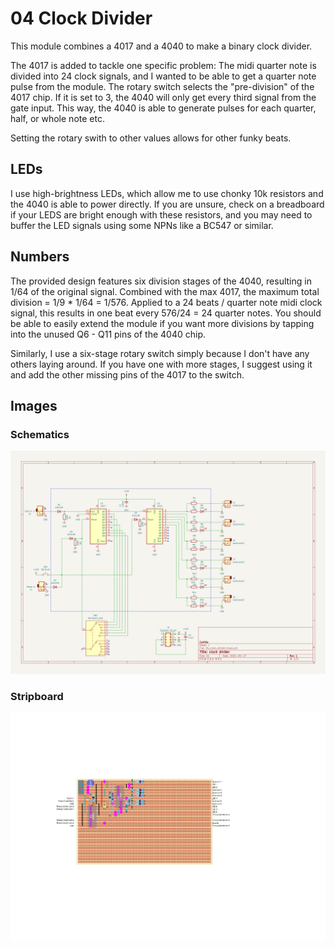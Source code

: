 # 04 Clock Divider

This module combines a 4017 and a 4040 to make a binary clock divider.

The 4017 is added to tackle one specific problem: The midi quarter note is divided into 
24 clock signals, and I wanted to be able to get a quarter note pulse from the module.
The rotary switch selects the "pre-division" of the 4017 chip. If it is set to 3, the 4040 will only get every third signal from the gate input.
This way, the 4040 is able to generate pulses for each quarter, half, or whole note etc. 

Setting the rotary swith to other values allows for other funky beats.

## LEDs
I use high-brightness LEDs, which allow me to use chonky 10k resistors and the 4040 is able to power directly.
If you are unsure, check on a breadboard if your LEDS are bright enough with these resistors, and you may need to buffer the LED signals using some NPNs like a BC547 or similar.

## Numbers
The provided design features six division stages of the 4040, resulting in 1/64 of the original signal. 
Combined with the max 4017, the maximum total division = 1/9 * 1/64 = 1/576. 
Applied to a 24 beats / quarter note midi clock signal, this results in one beat every 576/24 = 24 quarter notes.
You should be able to easily extend the module if you want more divisions by tapping into the unused Q6 - Q11 pins of the 4040 chip.

Similarly, I use a six-stage rotary switch simply because I don't have any others laying around. 
If you have one with more stages, I suggest using it and add the other missing pins of the 4017 to the switch.

## Images

### Schematics

![schematics](schematics/04_clock_divider_schematics.png)

### Stripboard 

![stripboard](stripboard/04_clock_divider_stripboard.png)

